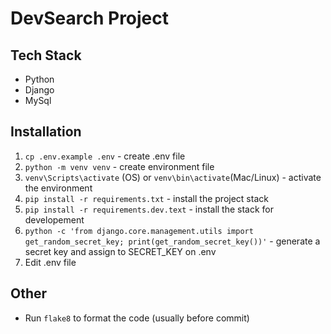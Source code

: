 # DevSearch Project

## Tech Stack
* Python
* Django
* MySql

## Installation
1. `cp .env.example .env` - create .env file
2. `python -m venv venv` - create environment file
3. `venv\Scripts\activate` (OS) or `venv\bin\activate`(Mac/Linux) - activate the environment
4. `pip install -r requirements.txt` - install the project stack
5. `pip install -r requirements.dev.text` - install the stack for developement
6. `python -c 'from django.core.management.utils import get_random_secret_key; print(get_random_secret_key())'` - generate a secret key and assign to SECRET_KEY on .env
7. Edit .env file

## Other
* Run `flake8` to format the code (usually before commit)
